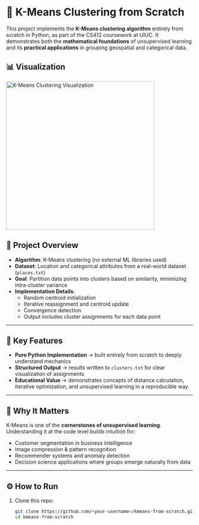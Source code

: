 # 🚀 K-Means Clustering from Scratch  

This project implements the **K-Means clustering algorithm** entirely from scratch in Python, as part of the CS412 coursework at UIUC. It demonstrates both the **mathematical foundations** of unsupervised learning and its **practical applications** in grouping geospatial and categorical data.  
 
## 📊 Visualization

<img src="https://github.com/user-attachments/assets/c60fc347-d4d1-44a2-a103-eafee46d999c" alt="K-Means Clustering Visualization" width="400"/>


## 📌 Project Overview  

- **Algorithm**: K-Means clustering (no external ML libraries used)  
- **Dataset**: Location and categorical attributes from a real-world dataset (`places.txt`)  
- **Goal**: Partition data points into clusters based on similarity, minimizing intra-cluster variance  
- **Implementation Details**:  
  - Random centroid initialization  
  - Iterative reassignment and centroid update  
  - Convergence detection  
  - Output includes cluster assignments for each data point  

---

## 🔑 Key Features  

- **Pure Python Implementation** → built entirely from scratch to deeply understand mechanics  
- **Structured Output** → results written to `clusters.txt` for clear visualization of assignments  
- **Educational Value** → demonstrates concepts of distance calculation, iterative optimization, and unsupervised learning in a reproducible way  

---

## 🧠 Why It Matters  

K-Means is one of the **cornerstones of unsupervised learning**. Understanding it at the code level builds intuition for:  
- Customer segmentation in business intelligence  
- Image compression & pattern recognition  
- Recommender systems and anomaly detection  
- Decision science applications where groups emerge naturally from data  

---

## ⚙️ How to Run  

1. Clone this repo:  
   ```bash
   git clone https://github.com/<your-username>/kmeans-from-scratch.git
   cd kmeans-from-scratch

